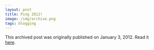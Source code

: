 ```yaml
---
layout: post
title: Ping 2012!
image: /img/archive.png
tags: blogging
---
```

This archived post was originally published on January 3, 2012. Read it [here](/alex.ciobanu.org/indexfaa1.html).
